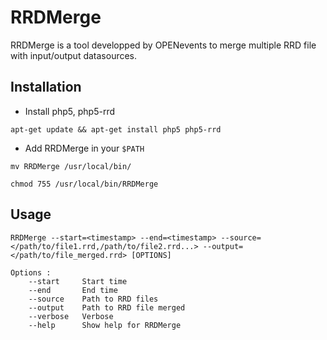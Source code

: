 # RRDMerge

RRDMerge is a tool developped by OPENevents to merge multiple RRD file with input/output datasources.


## Installation

* Install php5, php5-rrd

`apt-get update && apt-get install php5 php5-rrd`

* Add RRDMerge in your `$PATH`

`mv RRDMerge /usr/local/bin/`

`chmod 755 /usr/local/bin/RRDMerge`


## Usage

```
RRDMerge --start=<timestamp> --end=<timestamp> --source=</path/to/file1.rrd,/path/to/file2.rrd...> --output=</path/to/file_merged.rrd> [OPTIONS]

Options :
    --start     Start time
    --end       End time
    --source    Path to RRD files
    --output    Path to RRD file merged
    --verbose   Verbose
    --help      Show help for RRDMerge
```


